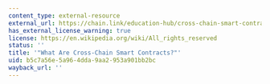 ```yaml
---
content_type: external-resource
external_url: https://chain.link/education-hub/cross-chain-smart-contracts
has_external_license_warning: true
license: https://en.wikipedia.org/wiki/All_rights_reserved
status: ''
title: '"What Are Cross-Chain Smart Contracts?"'
uid: b5c7a56e-5a96-4dda-9aa2-953a901bb2bc
wayback_url: ''
---
```

